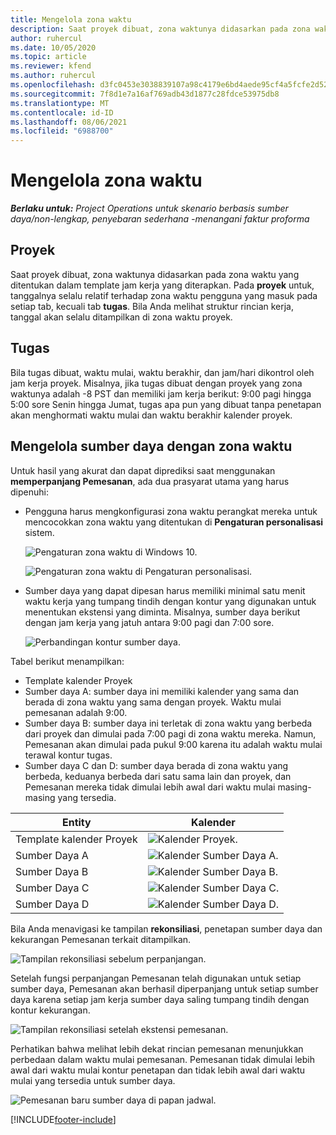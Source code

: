 ```yaml
---
title: Mengelola zona waktu
description: Saat proyek dibuat, zona waktunya didasarkan pada zona waktu yang ditentukan dalam template jam kerja yang diterapkan.
author: ruhercul
ms.date: 10/05/2020
ms.topic: article
ms.reviewer: kfend
ms.author: ruhercul
ms.openlocfilehash: d3fc0453e3038839107a98c4179e6bd4aede95cf4a5fcfe2d52f823b83029485
ms.sourcegitcommit: 7f8d1e7a16af769adb43d1877c28fdce53975db8
ms.translationtype: MT
ms.contentlocale: id-ID
ms.lasthandoff: 08/06/2021
ms.locfileid: "6988700"
---
```

# <a name="manage-time-zones"></a>Mengelola zona waktu

_**Berlaku untuk:** Project Operations untuk skenario berbasis sumber daya/non-lengkap, penyebaran sederhana -menangani faktur proforma_


## <a name="projects"></a>Proyek

Saat proyek dibuat, zona waktunya didasarkan pada zona waktu yang ditentukan dalam template jam kerja yang diterapkan. Pada **proyek** untuk, tanggalnya selalu relatif terhadap zona waktu pengguna yang masuk pada setiap tab, kecuali tab **tugas**. Bila Anda melihat struktur rincian kerja, tanggal akan selalu ditampilkan di zona waktu proyek.

## <a name="tasks"></a>Tugas

Bila tugas dibuat, waktu mulai, waktu berakhir, dan jam/hari dikontrol oleh jam kerja proyek. Misalnya, jika tugas dibuat dengan proyek yang zona waktunya adalah -8 PST dan memiliki jam kerja berikut: 9:00 pagi hingga 5:00 sore Senin hingga Jumat, tugas apa pun yang dibuat tanpa penetapan akan menghormati waktu mulai dan waktu berakhir kalender proyek.

## <a name="manage-resources-with-time-zones"></a>Mengelola sumber daya dengan zona waktu

Untuk hasil yang akurat dan dapat diprediksi saat menggunakan **memperpanjang Pemesanan**, ada dua prasyarat utama yang harus dipenuhi:  

- Pengguna harus mengkonfigurasi zona waktu perangkat mereka untuk mencocokkan zona waktu yang ditentukan di **Pengaturan personalisasi** sistem.
 
  ![Pengaturan zona waktu di Windows 10.](media/reconcile-assignments-03.png)

  ![Pengaturan zona waktu di Pengaturan personalisasi.](media/reconcile-assignments-04.png)
 
- Sumber daya yang dapat dipesan harus memiliki minimal satu menit waktu kerja yang tumpang tindih dengan kontur yang digunakan untuk menentukan ekstensi yang diminta. Misalnya, sumber daya berikut dengan jam kerja yang jatuh antara 9:00 pagi dan 7:00 sore. 

  ![Perbandingan kontur sumber daya.](media/reconcile-assignments-05.png)

Tabel berikut menampilkan:

- Template kalender Proyek
- Sumber daya A: sumber daya ini memiliki kalender yang sama dan berada di zona waktu yang sama dengan proyek. Waktu mulai pemesanan adalah 9:00.
- Sumber daya B: sumber daya ini terletak di zona waktu yang berbeda dari proyek dan dimulai pada 7:00 pagi di zona waktu mereka. Namun, Pemesanan akan dimulai pada pukul 9:00 karena itu adalah waktu mulai terawal kontur tugas.
- Sumber daya C dan D: sumber daya berada di zona waktu yang berbeda, keduanya berbeda dari satu sama lain dan proyek, dan Pemesanan mereka tidak dimulai lebih awal dari waktu mulai masing-masing yang tersedia.

|Entity  |Kalender  |
|-|-|
|Template kalender Proyek   | ![Kalender Proyek.](media/reconcile-assignments-06.png) |
|Sumber Daya A  | ![Kalender Sumber Daya A.](media/reconcile-assignments-06.png) |
|Sumber Daya B  |  ![Kalender Sumber Daya B.](media/reconcile-assignments-07.png) |
|Sumber Daya C  |  ![Kalender Sumber Daya C.](media/reconcile-assignments-08.png) |
|Sumber Daya D  | ![Kalender Sumber Daya D.](media/reconcile-assignments-09.png)  |
 
Bila Anda menavigasi ke tampilan **rekonsiliasi**, penetapan sumber daya dan kekurangan Pemesanan terkait ditampilkan.

![Tampilan rekonsiliasi sebelum perpanjangan.](media/reconcile-assignments-10.png)

Setelah fungsi perpanjangan Pemesanan telah digunakan untuk setiap sumber daya, Pemesanan akan berhasil diperpanjang untuk setiap sumber daya karena setiap jam kerja sumber daya saling tumpang tindih dengan kontur kekurangan.

![Tampilan rekonsiliasi setelah ekstensi pemesanan.](media/reconcile-assignments-11.png) 

Perhatikan bahwa melihat lebih dekat rincian pemesanan menunjukkan perbedaan dalam waktu mulai pemesanan. Pemesanan tidak dimulai lebih awal dari waktu mulai kontur penetapan dan tidak lebih awal dari waktu mulai yang tersedia untuk sumber daya.

![Pemesanan baru sumber daya di papan jadwal.](media/reconcile-assignments-12.png)


[!INCLUDE[footer-include](../includes/footer-banner.md)]